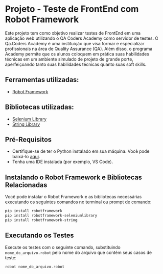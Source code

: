   <h1>Projeto - Teste de FrontEnd com Robot Framework</h1>
</div>

Este projeto tem como objetivo realizar testes de FrontEnd em uma aplicação web utilizando o QA Coders Academy como servidor de testes.  O Qa.Coders Academy é uma instituição que visa formar e especializar profissionais na área de Quality Assurance (QA).  Além disso, o programa Academy permite que os alunos coloquem em prática suas habilidades técnicas em um ambiente simulado de projeto de grande porte, aperfeiçoando tanto suas habilidades técnicas quanto suas soft skills.

## Ferramentas utilizadas:
- [Robot Framework](https://robotframework.org/robotframework/ "Robot Framework")

## Bibliotecas utilizadas:

- [Selenium Library](https://robotframework.org/SeleniumLibrary/SeleniumLibrary.html "Selenium Library")
- [String Library](https://robotframework.org/robotframework/latest/libraries/String.html "String Library")

## Pré-Requisitos
- Certifique-se de ter o Python instalado em sua máquina. Você pode baixá-lo [aqui](https://www.python.org/downloads/ "Python Download").
- Tenha uma IDE instalada (por exemplo, VS Code).

## Instalando o Robot Framework e Bibliotecas Relacionadas
Você pode instalar o Robot Framework e as bibliotecas necessárias executando os seguintes comandos no terminal ou prompt de comando:

```bash
pip install robotframework
pip install robotframework-seleniumlibrary
pip install robotframework-string
```

## Executando os Testes
Execute os testes com o seguinte comando, substituindo `nome_do_arquivo.robot` pelo nome do arquivo que contém seus casos de teste:

```bash
robot nome_do_arquivo.robot
```
